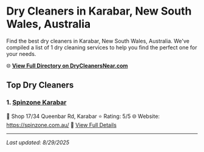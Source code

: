 # Dry Cleaners in Karabar, New South Wales, Australia

Find the best dry cleaners in Karabar, New South Wales, Australia. We've compiled a list of 1 dry cleaning services to help you find the perfect one for your needs.

🌐 **[View Full Directory on DryCleanersNear.com](https://drycleanersnear.com/city/Australia/New%20South%20Wales/Karabar)**

## Top Dry Cleaners

### 1. [Spinzone Karabar](https://drycleanersnear.com/dryCleaner/68a289c4e025a3a8d28d3d63/spinzone-karabar)
📍 Shop 17/34 Queenbar Rd, Karabar
⭐ Rating: 5/5
🌐 Website: https://spinzone.com.au/
🔗 [View Full Details](https://drycleanersnear.com/dryCleaner/68a289c4e025a3a8d28d3d63/spinzone-karabar)


---

*Last updated: 8/29/2025*
